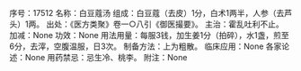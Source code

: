 序号：17512
名称：白豆蔻汤
组成：白豆蔻（去皮）1分，白术1两半，人参（去芦头）1两。
出处：《医方类聚》卷一○八引《御医撮要》。
主治：霍乱吐利不止。
加减：None
功效：None
用法用量：每服3钱，加生姜1分（拍碎），水1盏，煎至6分，去滓，空腹温服，日3次。
制备方法：上为粗散。
临床应用：None
各家论述：None
用药禁忌：忌生冷、桃李。
附注：None
